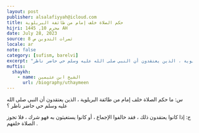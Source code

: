 ```yaml
---
layout: post
publisher: alsalafiyyah@icloud.com
title: حكم الصلاة خلف إمام من طائفة البريلوية
hijri: محرم 10, 1445 AH
date: July 28, 2023
source: ثمرات التدوين ص 8
locale: ar
note: false
category: [sufism, barelvi]
excerpt: "ما حكم الصلاة خلف إمام من طائفة البريلوية ، الذين يعتقدون أن النبي صلى الله عليه وسلم حي حاضر ناظر"
muftis:
  shaykh: 
    - name: الشيخ ابن عثيمين
      url: /biography/uthaymeen
---
```


س: ما حكم الصلاة خلف إمام من طائفة البريلوية ، الذين يعتقدون أن النبي صلى الله عليه وسلم حي حاضر ناظر ؟

ج: إذا كانوا يعتقدون ذلك ، فقد خالفوا الإجماع ، أو كانوا يستغيثون به فهو شرك ، فلا تجوز الصلاة خلفهم .
